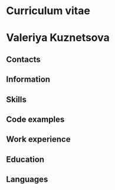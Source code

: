 # Curriculum vitae
# Valeriya Kuznetsova
## Contacts
## Information
## Skills
## Code examples
## Work experience
## Education
## Languages